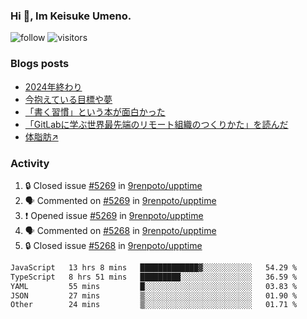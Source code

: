 ### Hi 👋, Im Keisuke Umeno.

<!--
**9renpoto/9renpoto** is a ✨ _special_ ✨ repository because its `README.md` (this file) appears on your GitHub profile.

Here are some ideas to get you started:

- 🔭 I’m currently working on ...
- 🌱 I’m currently learning ...
- 👯 I’m looking to collaborate on ...
- 🤔 I’m looking for help with ...
- 💬 Ask me about ...
- 📫 How to reach me: ...
- 😄 Pronouns: ...
- ⚡ Fun fact: ...
-->

![follow](https://img.shields.io/github/followers/9renpoto?label=Follow&style=social)
![visitors](https://komarev.com/ghpvc/?username=9renpoto&label=Profile%20views&color=0e75b6&style=flat)

### Blogs posts

<!-- BLOG-POST-LIST:START -->
- [2024年終わり](https://9renpoto.win/entry/2024/12/31/2024-end)
- [今抱えている目標や夢](https://9renpoto.win/entry/2024/12/02/objective)
- [「書く習慣」という本が面白かった](https://9renpoto.win/entry/2024/11/11/leave_a_feeling_sad)
- [「GitLabに学ぶ世界最先端のリモート組織のつくりかた」を読んだ](https://9renpoto.win/entry/2024/09/10/remote_organization)
- [体脂肪↗](https://9renpoto.win/entry/2024/08/12/gaining_fat)
<!-- BLOG-POST-LIST:END -->

### Activity

<!--START_SECTION:activity-->
1. 🔒 Closed issue [#5269](https://github.com/9renpoto/upptime/issues/5269) in [9renpoto/upptime](https://github.com/9renpoto/upptime)
2. 🗣 Commented on [#5269](https://github.com/9renpoto/upptime/issues/5269#issuecomment-2628322470) in [9renpoto/upptime](https://github.com/9renpoto/upptime)
3. ❗ Opened issue [#5269](https://github.com/9renpoto/upptime/issues/5269) in [9renpoto/upptime](https://github.com/9renpoto/upptime)
4. 🗣 Commented on [#5268](https://github.com/9renpoto/upptime/issues/5268#issuecomment-2628182527) in [9renpoto/upptime](https://github.com/9renpoto/upptime)
5. 🔒 Closed issue [#5268](https://github.com/9renpoto/upptime/issues/5268) in [9renpoto/upptime](https://github.com/9renpoto/upptime)
<!--END_SECTION:activity-->

<!--START_SECTION:waka-->

```txt
JavaScript   13 hrs 8 mins   █████████████▓░░░░░░░░░░░   54.29 %
TypeScript   8 hrs 51 mins   █████████░░░░░░░░░░░░░░░░   36.59 %
YAML         55 mins         █░░░░░░░░░░░░░░░░░░░░░░░░   03.83 %
JSON         27 mins         ▒░░░░░░░░░░░░░░░░░░░░░░░░   01.90 %
Other        24 mins         ▒░░░░░░░░░░░░░░░░░░░░░░░░   01.71 %
```

<!--END_SECTION:waka-->
